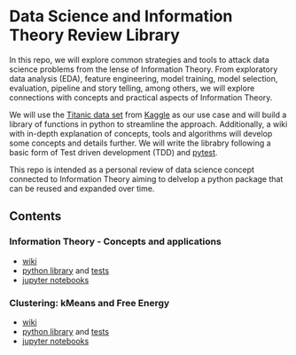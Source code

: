 # Data Science and Information Theory Review Library

In this repo, we will explore common strategies and tools to attack data science problems from the lense of Information Theory. From exploratory data analysis (EDA), feature engineering, model training, model selection, evaluation, pipeline and story telling, among others, we will explore connections with concepts and practical aspects of Information Theory. 

We will use the [Titanic data set](https://www.kaggle.com/competitions/titanic) from [Kaggle](https://www.kaggle.com)  as our use case and will build a library of functions in python to streamline the approach. Additionally, a wiki with in-depth explanation of concepts, tools and algorithms will develop some concepts and details further. We will write the librabry following a basic form of Test driven development (TDD) and [pytest](https://docs.pytest.org/en/7.1.x/).

This repo is intended as a personal review of data science concept connected to Information Theory aiming to delvelop a python package that can be reused and expanded over time. 

## Contents
### Information Theory - Concepts and applications
- [wiki](https://github.com/HACP/DataScienceReviewLibrary/blob/main/wiki/InformationTheory.md)
- [python library](https://github.com/HACP/DataScienceReviewLibrary/blob/main/code/src/InformationTheoryMetricsLib.py) and [tests](https://github.com/HACP/DataScienceReviewLibrary/blob/main/code/test/InformationTheoryMetricsLib_test.py)
- [jupyter notebooks](https://github.com/HACP/DataScienceReviewLibrary/blob/main/code/notebooks/Mutual%20Information%20Test.ipynb)
### Clustering: kMeans and Free Energy
- [wiki](https://github.com/HACP/DataScienceReviewLibrary/blob/main/wiki/Clustering.md)
- [python library](https://github.com/HACP/DataScienceReviewLibrary/blob/main/code/src/InformationTheoryClusteringLib.py) and [tests](https://github.com/HACP/DataScienceReviewLibrary/blob/main/code/test/InformationTheoryClusteringLib_test.py)
- [jupyter notebooks](https://github.com/HACP/DataScienceReviewLibrary/blob/main/code/notebooks/Mutual%20Information%20Test.ipynb)

